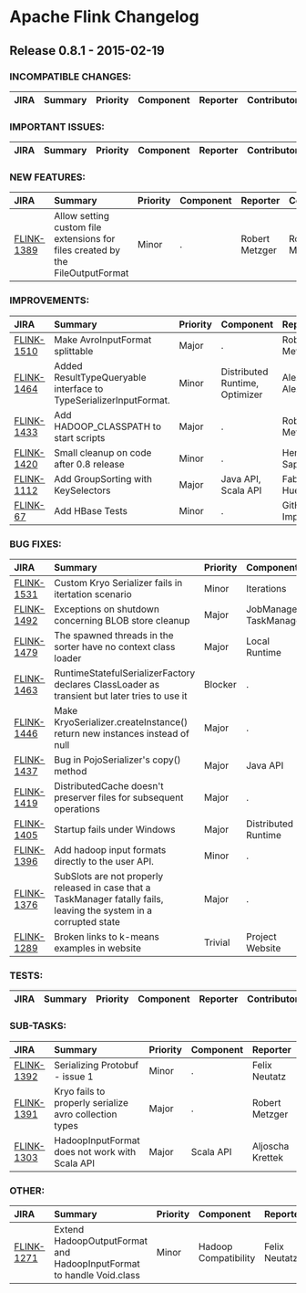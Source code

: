 
<!---
# Licensed to the Apache Software Foundation (ASF) under one
# or more contributor license agreements.  See the NOTICE file
# distributed with this work for additional information
# regarding copyright ownership.  The ASF licenses this file
# to you under the Apache License, Version 2.0 (the
# "License"); you may not use this file except in compliance
# with the License.  You may obtain a copy of the License at
#
#     http://www.apache.org/licenses/LICENSE-2.0
#
# Unless required by applicable law or agreed to in writing, software
# distributed under the License is distributed on an "AS IS" BASIS,
# WITHOUT WARRANTIES OR CONDITIONS OF ANY KIND, either express or implied.
# See the License for the specific language governing permissions and
# limitations under the License.
-->
# Apache Flink Changelog

## Release 0.8.1 - 2015-02-19

### INCOMPATIBLE CHANGES:

| JIRA | Summary | Priority | Component | Reporter | Contributor |
|:---- |:---- | :--- |:---- |:---- |:---- |


### IMPORTANT ISSUES:

| JIRA | Summary | Priority | Component | Reporter | Contributor |
|:---- |:---- | :--- |:---- |:---- |:---- |


### NEW FEATURES:

| JIRA | Summary | Priority | Component | Reporter | Contributor |
|:---- |:---- | :--- |:---- |:---- |:---- |
| [FLINK-1389](https://issues.apache.org/jira/browse/FLINK-1389) | Allow setting custom file extensions for files created by the FileOutputFormat |  Minor | . | Robert Metzger | Robert Metzger |


### IMPROVEMENTS:

| JIRA | Summary | Priority | Component | Reporter | Contributor |
|:---- |:---- | :--- |:---- |:---- |:---- |
| [FLINK-1510](https://issues.apache.org/jira/browse/FLINK-1510) | Make AvroInputFormat splittable |  Major | . | Robert Metzger | Robert Metzger |
| [FLINK-1464](https://issues.apache.org/jira/browse/FLINK-1464) | Added ResultTypeQueryable interface to TypeSerializerInputFormat. |  Minor | Distributed Runtime, Optimizer | Alexander Alexandrov | Alexander Alexandrov |
| [FLINK-1433](https://issues.apache.org/jira/browse/FLINK-1433) | Add HADOOP\_CLASSPATH to start scripts |  Major | . | Robert Metzger | Robert Metzger |
| [FLINK-1420](https://issues.apache.org/jira/browse/FLINK-1420) | Small cleanup on code after 0.8 release |  Minor | . | Henry Saputra | Henry Saputra |
| [FLINK-1112](https://issues.apache.org/jira/browse/FLINK-1112) | Add GroupSorting with KeySelectors |  Major | Java API, Scala API | Fabian Hueske | Mingliang Qi |
| [FLINK-67](https://issues.apache.org/jira/browse/FLINK-67) | Add HBase Tests |  Minor | . | GitHub Import | Flavio Pompermaier |


### BUG FIXES:

| JIRA | Summary | Priority | Component | Reporter | Contributor |
|:---- |:---- | :--- |:---- |:---- |:---- |
| [FLINK-1531](https://issues.apache.org/jira/browse/FLINK-1531) | Custom Kryo Serializer fails in itertation scenario |  Minor | Iterations | Johannes |  |
| [FLINK-1492](https://issues.apache.org/jira/browse/FLINK-1492) | Exceptions on shutdown concerning BLOB store cleanup |  Major | JobManager, TaskManager | Stephan Ewen | Ufuk Celebi |
| [FLINK-1479](https://issues.apache.org/jira/browse/FLINK-1479) | The spawned threads in the sorter have no context class loader |  Major | Local Runtime | Stephan Ewen | Stephan Ewen |
| [FLINK-1463](https://issues.apache.org/jira/browse/FLINK-1463) | RuntimeStatefulSerializerFactory declares ClassLoader as transient but later tries to use it |  Blocker | . | Aljoscha Krettek | Aljoscha Krettek |
| [FLINK-1446](https://issues.apache.org/jira/browse/FLINK-1446) | Make KryoSerializer.createInstance() return new instances instead of null |  Major | . | Robert Metzger | Robert Metzger |
| [FLINK-1437](https://issues.apache.org/jira/browse/FLINK-1437) | Bug in PojoSerializer's copy() method |  Major | Java API | Timo Walther | Timo Walther |
| [FLINK-1419](https://issues.apache.org/jira/browse/FLINK-1419) | DistributedCache doesn't preserver files for subsequent operations |  Major | . | Chesnay Schepler | Chesnay Schepler |
| [FLINK-1405](https://issues.apache.org/jira/browse/FLINK-1405) | Startup fails under Windows |  Major | Distributed Runtime | Thomas Jejkal | Fabian Hueske |
| [FLINK-1396](https://issues.apache.org/jira/browse/FLINK-1396) | Add hadoop input formats directly to the user API. |  Minor | . | Robert Metzger | Aljoscha Krettek |
| [FLINK-1376](https://issues.apache.org/jira/browse/FLINK-1376) | SubSlots are not properly released in case that a TaskManager fatally fails, leaving the system in a corrupted state |  Major | . | Till Rohrmann | Till Rohrmann |
| [FLINK-1289](https://issues.apache.org/jira/browse/FLINK-1289) | Broken links to k-means examples in website |  Trivial | Project Website | Vasia Kalavri | Kostas Tzoumas |


### TESTS:

| JIRA | Summary | Priority | Component | Reporter | Contributor |
|:---- |:---- | :--- |:---- |:---- |:---- |


### SUB-TASKS:

| JIRA | Summary | Priority | Component | Reporter | Contributor |
|:---- |:---- | :--- |:---- |:---- |:---- |
| [FLINK-1392](https://issues.apache.org/jira/browse/FLINK-1392) | Serializing Protobuf - issue 1 |  Minor | . | Felix Neutatz | Robert Metzger |
| [FLINK-1391](https://issues.apache.org/jira/browse/FLINK-1391) | Kryo fails to properly serialize avro collection types |  Major | . | Robert Metzger | Robert Metzger |
| [FLINK-1303](https://issues.apache.org/jira/browse/FLINK-1303) | HadoopInputFormat does not work with Scala API |  Major | Scala API | Aljoscha Krettek | Aljoscha Krettek |


### OTHER:

| JIRA | Summary | Priority | Component | Reporter | Contributor |
|:---- |:---- | :--- |:---- |:---- |:---- |
| [FLINK-1271](https://issues.apache.org/jira/browse/FLINK-1271) | Extend HadoopOutputFormat and HadoopInputFormat to handle Void.class |  Minor | Hadoop Compatibility | Felix Neutatz | Felix Neutatz |


